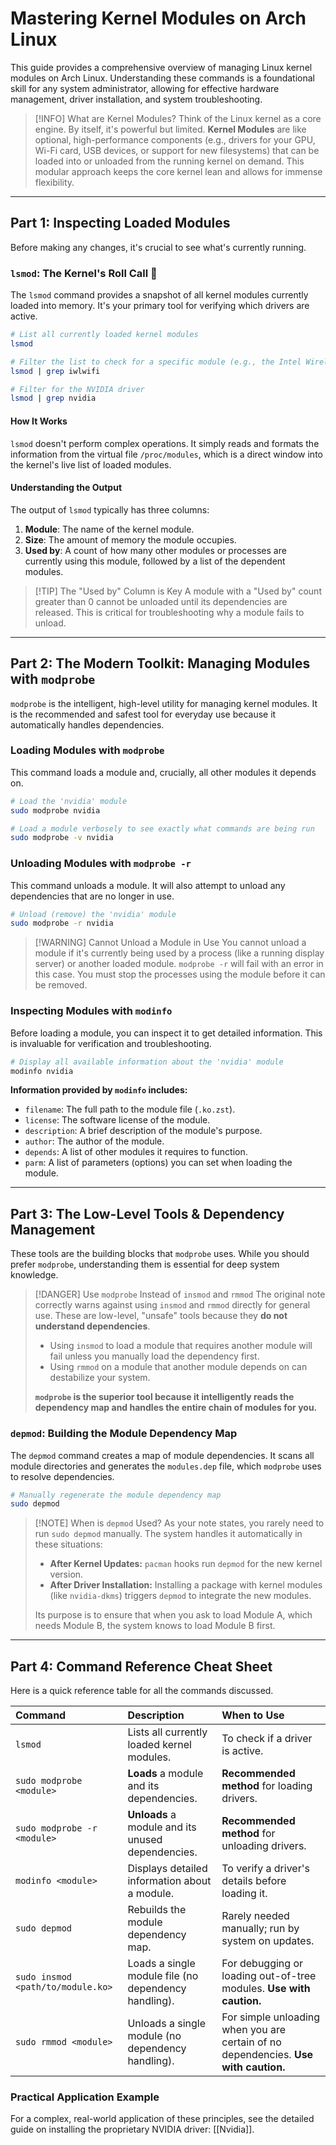 
# Mastering Kernel Modules on Arch Linux

This guide provides a comprehensive overview of managing Linux kernel modules on Arch Linux. Understanding these commands is a foundational skill for any system administrator, allowing for effective hardware management, driver installation, and system troubleshooting.

> [!INFO] What are Kernel Modules?
> Think of the Linux kernel as a core engine. By itself, it's powerful but limited. **Kernel Modules** are like optional, high-performance components (e.g., drivers for your GPU, Wi-Fi card, USB devices, or support for new filesystems) that can be loaded into or unloaded from the running kernel on demand. This modular approach keeps the core kernel lean and allows for immense flexibility.

---

## Part 1: Inspecting Loaded Modules

Before making any changes, it's crucial to see what's currently running.

### `lsmod`: The Kernel's Roll Call 🧾

The `lsmod` command provides a snapshot of all kernel modules currently loaded into memory. It's your primary tool for verifying which drivers are active.

```bash
# List all currently loaded kernel modules
lsmod

# Filter the list to check for a specific module (e.g., the Intel Wireless driver)
lsmod | grep iwlwifi

# Filter for the NVIDIA driver
lsmod | grep nvidia
```

#### How It Works
`lsmod` doesn't perform complex operations. It simply reads and formats the information from the virtual file `/proc/modules`, which is a direct window into the kernel's live list of loaded modules.

#### Understanding the Output
The output of `lsmod` typically has three columns:
1.  **Module**: The name of the kernel module.
2.  **Size**: The amount of memory the module occupies.
3.  **Used by**: A count of how many other modules or processes are currently using this module, followed by a list of the dependent modules.

> [!TIP] The "Used by" Column is Key
> A module with a "Used by" count greater than 0 cannot be unloaded until its dependencies are released. This is critical for troubleshooting why a module fails to unload.

---

## Part 2: The Modern Toolkit: Managing Modules with `modprobe`

`modprobe` is the intelligent, high-level utility for managing kernel modules. It is the recommended and safest tool for everyday use because it automatically handles dependencies.

### Loading Modules with `modprobe`

This command loads a module and, crucially, all other modules it depends on.

```bash
# Load the 'nvidia' module
sudo modprobe nvidia

# Load a module verbosely to see exactly what commands are being run
sudo modprobe -v nvidia
```

### Unloading Modules with `modprobe -r`

This command unloads a module. It will also attempt to unload any dependencies that are no longer in use.

```bash
# Unload (remove) the 'nvidia' module
sudo modprobe -r nvidia
```

> [!WARNING] Cannot Unload a Module in Use
> You cannot unload a module if it's currently being used by a process (like a running display server) or another loaded module. `modprobe -r` will fail with an error in this case. You must stop the processes using the module before it can be removed.

### Inspecting Modules with `modinfo`

Before loading a module, you can inspect it to get detailed information. This is invaluable for verification and troubleshooting.

```bash
# Display all available information about the 'nvidia' module
modinfo nvidia
```

**Information provided by `modinfo` includes:**
*   `filename`: The full path to the module file (`.ko.zst`).
*   `license`: The software license of the module.
*   `description`: A brief description of the module's purpose.
*   `author`: The author of the module.
*   `depends`: A list of other modules it requires to function.
*   `parm`: A list of parameters (options) you can set when loading the module.

---

## Part 3: The Low-Level Tools & Dependency Management

These tools are the building blocks that `modprobe` uses. While you should prefer `modprobe`, understanding them is essential for deep system knowledge.

> [!DANGER] Use `modprobe` Instead of `insmod` and `rmmod`
> The original note correctly warns against using `insmod` and `rmmod` directly for general use. These are low-level, "unsafe" tools because they **do not understand dependencies**.
>
> *   Using `insmod` to load a module that requires another module will fail unless you manually load the dependency first.
> *   Using `rmmod` on a module that another module depends on can destabilize your system.
>
> **`modprobe` is the superior tool because it intelligently reads the dependency map and handles the entire chain of modules for you.**

### `depmod`: Building the Module Dependency Map

The `depmod` command creates a map of module dependencies. It scans all module directories and generates the `modules.dep` file, which `modprobe` uses to resolve dependencies.

```bash
# Manually regenerate the module dependency map
sudo depmod
```

> [!NOTE] When is `depmod` Used?
> As your note states, you rarely need to run `sudo depmod` manually. The system handles it automatically in these situations:
>
> *   **After Kernel Updates:** `pacman` hooks run `depmod` for the new kernel version.
> *   **After Driver Installation:** Installing a package with kernel modules (like `nvidia-dkms`) triggers `depmod` to integrate the new modules.
>
> Its purpose is to ensure that when you ask to load Module A, which needs Module B, the system knows to load Module B first.

---

## Part 4: Command Reference Cheat Sheet

Here is a quick reference table for all the commands discussed.

| Command | Description | When to Use |
| :--- | :--- | :--- |
| `lsmod` | Lists all currently loaded kernel modules. | To check if a driver is active. |
| `sudo modprobe <module>` | **Loads** a module and its dependencies. | **Recommended method** for loading drivers. |
| `sudo modprobe -r <module>` | **Unloads** a module and its unused dependencies. | **Recommended method** for unloading drivers. |
| `modinfo <module>` | Displays detailed information about a module. | To verify a driver's details before loading it. |
| `sudo depmod` | Rebuilds the module dependency map. | Rarely needed manually; run by system on updates. |
| `sudo insmod <path/to/module.ko>` | Loads a single module file (no dependency handling). | For debugging or loading out-of-tree modules. **Use with caution.** |
| `sudo rmmod <module>` | Unloads a single module (no dependency handling). | For simple unloading when you are certain of no dependencies. **Use with caution.** |

### Practical Application Example

For a complex, real-world application of these principles, see the detailed guide on installing the proprietary NVIDIA driver: [[Nvidia]].

